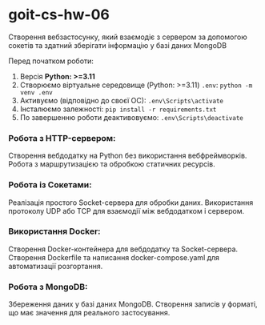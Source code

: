 # goit-cs-hw-06
Cтворення вебзастосунку, який взаємодіє з сервером за допомогою сокетів та здатний зберігати інформацію у базі даних MongoDB

Перед початком роботи:
1. Версія **Python: >=3.11**
2. Cтворюємо віртуальне середовище (Python: >=3.11) `.env`: `python -m venv .env`
3. Активуємо (відповідно до своєї ОС): `.env\Scripts\activate`
4. Інсталюємо залежності: `pip install -r requirements.txt`
5. По завершенню роботи деактивовуємо: `.env\Scripts\deactivate`


### Робота з HTTP-сервером:

Створення вебдодатку на Python без використання вебфреймворків.
Робота з маршрутизацією та обробкою статичних ресурсів.

### Робота із Сокетами:

Реалізація простого Socket-сервера для обробки даних.
Використання протоколу UDP або TCP для взаємодії між вебдодатком і сервером.

### Використання Docker:

Створення Docker-контейнера для вебдодатку та Socket-сервера.
Створення Dockerfile та написання docker-compose.yaml для автоматизації розгортання.

### Робота з MongoDB:

Збереження даних у базі даних MongoDB.
Створення записів у форматі, що має значення для реального застосування.